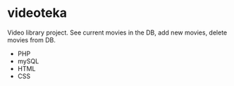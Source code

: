 # videoteka
Video library project. See current movies in the DB, add new movies, delete movies from DB.
- PHP
- mySQL
- HTML
- CSS

